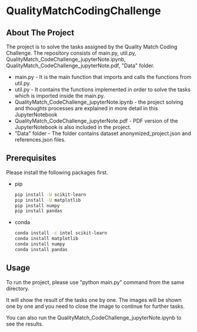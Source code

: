 # QualityMatchCodingChallenge

## About The Project
The project is to solve the tasks assigned by the Quality Match Coding Challenge.
The repository consists of main.py, util.py, QualityMatch_CodeChallenge_jupyterNote.ipynb, QualityMatch_CodeChallenge_jupyterNote.pdf, "Data" folder.

* main.py - It is the main function that imports and calls the functions from util.py.
* util.py - It contains the functions implemented in order to solve the tasks which is imported inside the main.py.
* QualityMatch_CodeChallenge_jupyterNote.ipynb - the project solving and thoughts processes are explained in more detail in this JupyterNotebook
* QualityMatch_CodeChallenge_jupyterNote.pdf - PDF version of the JupyterNotebook is also included in the project.
* "Data" folder - The folder contains dataset anonymized_project.json and references.json files.

## Prerequisites

Please install the following packages first. 
* pip
  ```sh
  pip install -U scikit-learn
  pip install -U matplotlib
  pip install numpy
  pip install pandas
  ```
  
* conda
  ```sh
  conda install -c intel scikit-learn
  conda install matplotlib
  conda install numpy
  conda install pandas
  ```  

## Usage

To run the project, please use "python main.py" command from the same directory.

It will show the result of the tasks one by one. The images will be shown one by one and you need to close the image to continue for further tasks.

You can also run the QualityMatch_CodeChallenge_jupyterNote.ipynb to see the results.
